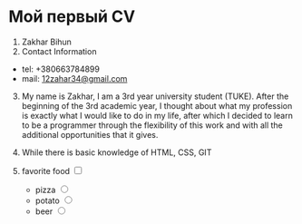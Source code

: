 # Мой первый CV

1. Zakhar Bihun
1. Contact Information

- tel: +380663784899
- mail: 12zahar34@gmail.com

3. My name is Zakhar, I am a 3rd year university student (TUKE).
   After the beginning of the 3rd academic year, I thought about what my profession is exactly what I would like to do in my life, after which I decided to learn to be a programmer through the flexibility of this work and with all the additional opportunities that it gives.
1. While there is basic knowledge of HTML, CSS, GIT
1. <label for="#">favorite food</label>
   <input type="checkbox" required />

   - <label for="pizza">pizza</label>
     <input id="pizza" type="radio" name="food" required />
   - <label for="potato">potato</label>
     <input id="potato" type="radio" name="food" required />
   - <label for="beer">beer</label>
     <input id="beer" type="radio" name="food" required />
